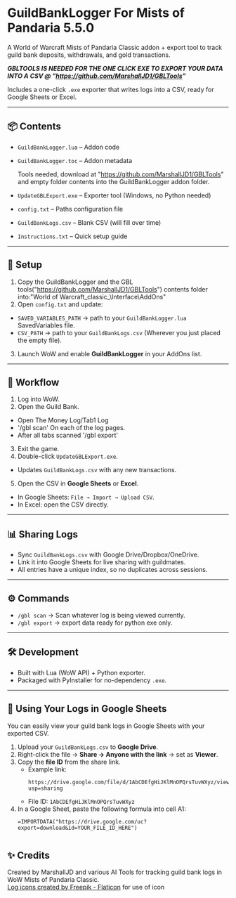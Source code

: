 # GuildBankLogger For Mists of Pandaria 5.5.0

A World of Warcraft Mists of Pandaria Classic addon + export tool to track guild bank deposits, withdrawals, and gold transactions.  

***GBLTOOLS IS NEEDED FOR THE ONE CLICK EXE TO EXPORT YOUR DATA INTO A CSV @ "https://github.com/MarshallJD1/GBLTools"***

Includes a one-click `.exe` exporter that writes logs into a CSV, ready for Google Sheets or Excel.

---

## 📦 Contents
- `GuildBankLogger.lua` – Addon code  
- `GuildBankLogger.toc` – Addon metadata

  Tools needed, download at "https://github.com/MarshallJD1/GBLTools" and empty folder contents into the GuildBankLogger addon folder. 
- `UpdateGBLExport.exe` – Exporter tool (Windows, no Python needed)  
- `config.txt` – Paths configuration file  
- `GuildBankLogs.csv` – Blank CSV (will fill over time)  
- `Instructions.txt` – Quick setup guide  

---

## 🚀 Setup

1. Copy the GuildBankLogger and the GBL tools("https://github.com/MarshallJD1/GBLTools") contents folder into:"World of Warcraft_classic_\Interface\AddOns\" 
2. Open `config.txt` and update:
- `SAVED_VARIABLES_PATH` → path to your `GuildBankLogger.lua` SavedVariables file.
- `CSV_PATH` → path to your `GuildBankLogs.csv` (Wherever you just placed the empty file).
3. Launch WoW and enable **GuildBankLogger** in your AddOns list.

---

## 🔄 Workflow

1. Log into WoW.  
2. Open the Guild Bank.  
 - Open The Money Log/Tab1 Log
 - '/gbl scan' On each of the log pages.
 - After all tabs scanned '/gbl export' 
3. Exit the game.  
4. Double-click `UpdateGBLExport.exe`.  
- Updates `GuildBankLogs.csv` with any new transactions.  
5. Open the CSV in **Google Sheets** or **Excel**.  
- In Google Sheets: `File → Import → Upload CSV`.  
- In Excel: open the CSV directly.  

---

## 📊 Sharing Logs

- Sync `GuildBankLogs.csv` with Google Drive/Dropbox/OneDrive.  
- Link it into Google Sheets for live sharing with guildmates.  
- All entries have a unique index, so no duplicates across sessions.  

---

## ⚙️ Commands

- `/gbl scan` → Scan whatever log is being viewed currently.   
- `/gbl export` →  export data ready for python exe only.  

---

## 🛠 Development

- Built with Lua (WoW API) + Python exporter.  
- Packaged with PyInstaller for no-dependency `.exe`.  

---

## 📄 Using Your Logs in Google Sheets

You can easily view your guild bank logs in Google Sheets with your exported CSV.

1. Upload your `GuildBankLogs.csv` to **Google Drive**.  
2. Right-click the file → **Share → Anyone with the link** → set as **Viewer**.  
3. Copy the **file ID** from the share link.  
   - Example link:  
     ```
     https://drive.google.com/file/d/1AbCDEfgHiJKlMnOPQrsTuvWXyz/view?usp=sharing
     ```
   - File ID: `1AbCDEfgHiJKlMnOPQrsTuvWXyz`
4. In a Google Sheet, paste the following formula into cell A1:  
   ```excel
   =IMPORTDATA("https://drive.google.com/uc?export=download&id=YOUR_FILE_ID_HERE")


## ✨ Credits

Created by MarshallJD and various AI Tools for tracking guild bank logs in WoW Mists of Pandaria Classic.  
<a href="https://www.flaticon.com/free-icons/log" title="log icons">Log icons created by Freepik - Flaticon</a> for use of icon 

